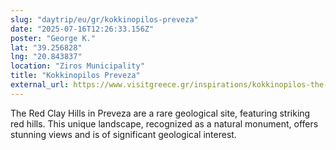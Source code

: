 ```yaml
---
slug: "daytrip/eu/gr/kokkinopilos-preveza"
date: "2025-07-16T12:26:33.156Z"
poster: "George K."
lat: "39.256828"
lng: "20.843837"
location: "Ziros Municipality"
title: "Kokkinopilos Preveza"
external_url: https://www.visitgreece.gr/inspirations/kokkinopilos-the-otherworldly-red-clay-hills-of-preveza/
---
```

The Red Clay Hills in Preveza are a rare geological site, featuring striking red hills. This unique landscape, recognized as a natural monument, offers stunning views and is of significant geological interest.